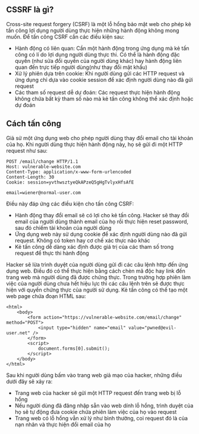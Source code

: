 ## CSSRF là gì? ##
Cross-site request forgery (CSRF) là một lỗ hổng bảo mật web cho phép kẻ tấn công lợi dụng người dùng thực hiện những hành động không mong muốn. Để tấn công CSRF cần các điều kiện sau:
- Hành động có liên quan: Cần một hành động trong ứng dụng mà kẻ tấn công có lí do lợi dụng người dùng thực thi. Có thể là hành động đặc quyền (như sửa đổi quyền của người dùng khác) hay hành động liên quan đến trực tiếp người dùng(như thay đổi mật khẩu)
- Xử lý phiên dựa trên cookie: Khi người dùng gửi các HTTP request và ứng dụng chỉ dựa vào cookie session để xác định người dùng nào đã gửi request
- Các tham số request dễ dự đoán: Các request thực hiện hành động không chứa bất kỳ tham số nào mà kẻ tấn công không thể xác định hoặc dự đoán
## Cách tấn công ##
Giả sử một ứng dụng web cho phép người dùng thay đổi email cho tài khoản của họ. Khi người dùng thực hiện hành động này, họ sẽ gửi đi một HTTP request như sau:
```
POST /email/change HTTP/1.1
Host: vulnerable-website.com
Content-Type: application/x-www-form-urlencoded
Content-Length: 30
Cookie: session=yvthwsztyeQkAPzeQ5gHgTvlyxHfsAfE

email=wiener@normal-user.com
```
Điều này đáp ứng các điều kiện cho tấn công CSRF:
- Hành động thay đổi email sẽ có lợi cho kẻ tấn công. Hacker sẽ thay đổi email của người dùng thành email của họ rồi thực hiện reset password, sau đó chiếm tài khoản của người dùng
- Ứng dụng web này sử dụng cookie để xác định người dùng nào đã gửi request. Không có token hay cơ chế xác thực nào khác
- Kẻ tấn công dễ dàng xác định được giá trị của các tham số trong request để thực thi hành động

Hacker sẽ lừa trình duyệt của người dùng gửi đi các câu lệnh http đến ứng dụng web. Điều đó có thể thực hiện bằng cách chèn mã độc hay link đến trang web mà người dùng đã được chứng thực. Trong trường hợp phiên làm việc của người dùng chưa hết hiệu lực thì các câu lệnh trên sẽ được thực hiện với quyền chứng thực của người sử dụng. Kẻ tấn công có thể tạo một web page chứa đoạn HTML sau:
```
<html>
    <body>
        <form action="https://vulnerable-website.com/email/change" method="POST">
            <input type="hidden" name="email" value="pwned@evil-user.net" />
        </form>
        <script>
            document.forms[0].submit();
        </script>
    </body>
</html>
```
Sau khi người dùng bấm vào trang web giả mạo của hacker, những điều dưới đây sẽ xảy ra:
- Trang web của hacker sẽ gửi một HTTP request đến trang web bị lỗ hổng
- Nếu người dùng đã đăng nhập sẵn vào web dính lỗ hổng, trình duyệt của họ sẽ tự động đưa cookie chứa phiên làm việc của họ vào request
- Trang web có lỗ hổng vẫn xử lý như bình thường, coi request đó là của nạn nhân và thực hiện đổi email của họ


